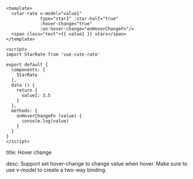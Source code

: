 ```vue
<template>
  <star-rate v-model="value1"
             type="star1" :star-half="true"
             :hover-change="true"
             :on-hover-change="onHoverChangeFn"/>
  <span class="text">{{ value1 }} stars</span>
</template>

<script>
import StarRate from 'vue-cute-rate'

export default {
  components: {
    StarRate
  },
  data () {
    return {
      value1: 3.5
    }
  },
  methods: {
    onHoverChangeFn (value) {
      console.log(value)
    }
  }
}
</script>
```
<!-- title-start -->

title: Hover change

<!-- title-stop -->

<!-- desc-start -->

desc: Support set hover-change to change value when hover. Make sure to use v-model to create a two-way binding.

<!-- desc-stop -->
